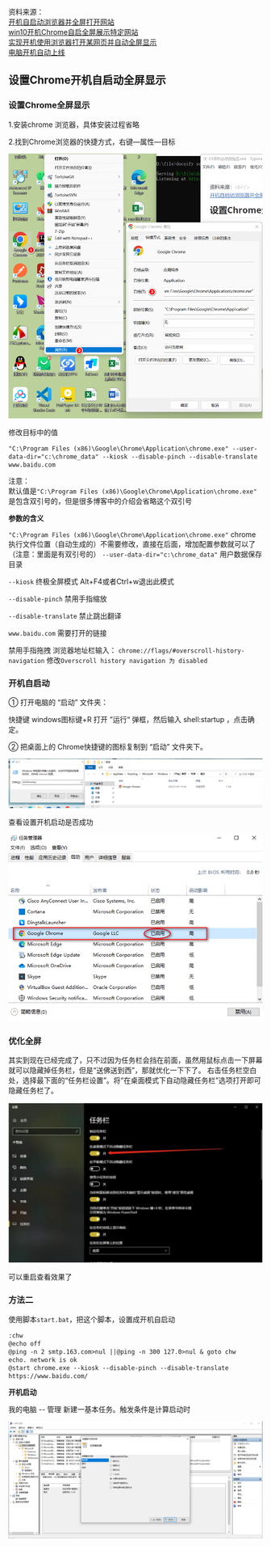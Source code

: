 资料来源：<br/>
[开机自启动浏览器并全屏打开网站](https://blog.csdn.net/liyongchunscr/article/details/125232517)<br/>
[win10开机Chrome自启全屏展示特定网站](https://www.likecs.com/show-204111580.html#sc=300)<br/>
[实现开机使用浏览器打开某网页并自动全屏显示](https://blog.csdn.net/wks310/article/details/99981056)<br/>
[电脑开机自动上线](https://www.cnblogs.com/nanstar/p/13301860.html)


## 设置Chrome开机自启动全屏显示

### 设置Chrome全屏显示

1.安装chrome 浏览器，具体安装过程省略

2.找到Chrome浏览器的快捷方式，右键—属性—目标

![image-20230130140840669](img\image-20230130140840669.png ':size=50%')

修改目标中的值

```shell
"C:\Program Files (x86)\Google\Chrome\Application\chrome.exe" --user-data-dir="c:\chrome_data" --kiosk --disable-pinch --disable-translate www.baidu.com
```
注意：<br/>
默认值是`"C:\Program Files (x86)\Google\Chrome\Application\chrome.exe"`<br/>
 是包含双引号的，但是很多博客中的介绍会省略这个双引号

**参数的含义**

`"C:\Program Files (x86)\Google\Chrome\Application\chrome.exe"`
chrome执行文件位置（自动生成的）不需要修改，直接在后面，增加配置参数就可以了（注意：里面是有双引号的）
`--user-data-dir="c:\chrome_data"`
用户数据保存目录

`--kiosk`
终极全屏模式 Alt+F4或者Ctrl+w退出此模式

`--disable-pinch`
禁用手指缩放

`--disable-translate`
禁止跳出翻译

`www.baidu.com`
需要打开的链接

禁用手指拖拽
浏览器地址栏输入：
`chrome://flags/#overscroll-history-navigation`
修改`Overscroll history navigation 为 disabled`

### 开机自启动
① 打开电脑的 “启动” 文件夹：

快捷键 windows图标键+R 打开 ”运行“ 弹框，然后输入 shell:startup ，点击确定。

② 把桌面上的 Chrome快捷键的图标复制到 “启动” 文件夹下。

![image-20230130142800241](img\image-20230130142800241.png  ':size=80%')

查看设置开机启动是否成功

![image-20230130142945952](img\image-20230130142945952.png)


### 优化全屏

其实到现在已经完成了，只不过因为任务栏会挡在前面，虽然用鼠标点击一下屏幕就可以隐藏掉任务栏，但是“送佛送到西”，那就优化一下下了。
右击任务栏空白处，选择最下面的“任务栏设置”。将“在桌面模式下自动隐藏任务栏”选项打开即可隐藏任务栏了。

![image-20230130143516458](img\image-20230130143516458.png)

可以重启查看效果了



### 方法二

使用脚本`start.bat`，把这个脚本，设置成开机自启动

```shell
:chw
@echo off
@ping -n 2 smtp.163.com>nul ||@ping -n 300 127.0>nul & goto chw
echo. network is ok
@start chrome.exe --kiosk --disable-pinch --disable-translate https://www.baidu.com/
```

**开机启动**

我的电脑 -- 管理 新建一基本任务。触发条件是计算启动时

![image-20230130154955584](img\image-20230130154955584.png)







